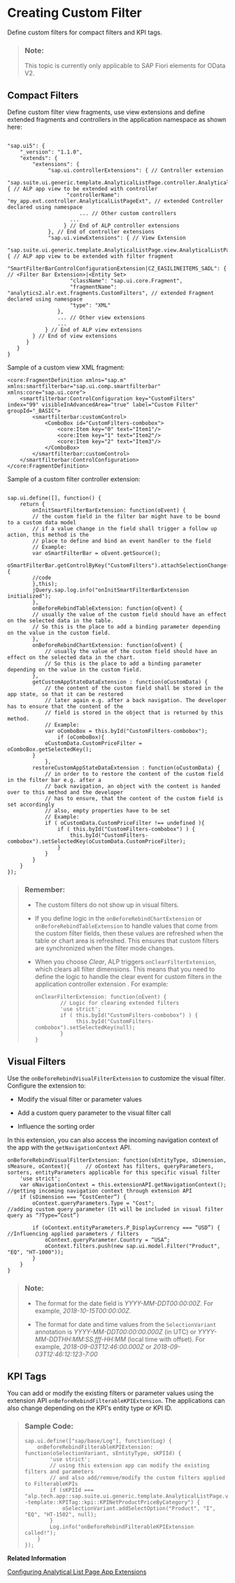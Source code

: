 <!-- loio7251ea37044040629589478d43692713 -->

# Creating Custom Filter

Define custom filters for compact filters and KPI tags.



> ### Note:  
> This topic is currently only applicable to SAP Fiori elements for OData V2.



## Compact Filters

Define custom filter view fragments, use view extensions and define extended fragments and controllers in the application namespace as shown here:

```

"sap.ui5": {
    "_version": "1.1.0",
    "extends": {
        "extensions": {
             "sap.ui.controllerExtensions": { // Controller extension
                 "sap.suite.ui.generic.template.AnalyticalListPage.controller.AnalyticalListPage": { // ALP app view to be extended with controller
                   "controllerName": "my_app.ext.controller.AnalyticalListPageExt", // extended Controller declared using namespace
                       ... // Other custom controllers
                    ...
                  } // End of ALP controller extensions
             }, // End of controller extensions
             "sap.ui.viewExtensions": { // View Extension
                 "sap.suite.ui.generic.template.AnalyticalListPage.view.AnalyticalListPage": { // ALP app view to be extended with filter fragment
                    "SmartFilterBarControlConfigurationExtension|CZ_EASILINEITEMS_SADL": { // <Filter Bar Extension>|<Entity Set>
                    "className": "sap.ui.core.Fragment",
                    "fragmentName": "analytics2.alr.ext.fragments.CustomFilters", // extended Fragment declared using namespace
                    "type": "XML"
                },
                ... // Other view extensions
                ... 
            } // End of ALP view extensions
        } // End of view extensions
      }
   }
}

```

Sample of a custom view XML fragment:

```
<core:FragmentDefinition xmlns="sap.m" xmlns:smartfilterbar="sap.ui.comp.smartfilterbar" xmlns:core="sap.ui.core">
    <smartfilterbar:ControlConfiguration key="CustomFilters" index="99" visibleInAdvancedArea="true" label="Custom Filter" groupId="_BASIC">
        <smartfilterbar:customControl>
            <ComboBox id="CustomFilters-combobox">
                <core:Item key="0" text="Item1"/>
                <core:Item key="1" text="Item2"/>
                <core:Item key="2" text="Item3"/>
            </ComboBox>
        </smartfilterbar:customControl>
    </smartfilterbar:ControlConfiguration>
</core:FragmentDefinition>

```

Sample of a custom filter controller extension:

```

sap.ui.define([], function() {
    return {
        onInitSmartFilterBarExtension: function(oEvent) {
        // the custom field in the filter bar might have to be bound to a custom data model
        // if a value change in the field shall trigger a follow up action, this method is the 
        // place to define and bind an event handler to the field
        // Example:
        var oSmartFilterBar = oEvent.getSource();
        oSmartFilterBar.getControlByKey("CustomFilters").attachSelectionChange(function(oChangeEvent){
        //code
        },this);
        jQuery.sap.log.info("onInitSmartFilterBarExtension initialized");
        },
        onBeforeRebindTableExtension: function(oEvent) {
        // usually the value of the custom field should have an effect on the selected data in the table. 
        // So this is the place to add a binding parameter depending on the value in the custom field.
        },
        onBeforeRebindChartExtension: function(oEvent) {
            // usually the value of the custom field should have an effect on the selected data in the chart. 
            // So this is the place to add a binding parameter depending on the value in the custom field.
        },
        getCustomAppStateDataExtension : function(oCustomData) {
            // the content of the custom field shall be stored in the app state, so that it can be restored
            // later again e.g. after a back navigation. The developer has to ensure that the content of the
            // field is stored in the object that is returned by this method.
            // Example:
            var oComboBox = this.byId("CustomFilters-combobox");
                if (oComboBox){
            oCustomData.CustomPriceFilter = oComboBox.getSelectedKey();
        }
            },
        restoreCustomAppStateDataExtension : function(oCustomData) {
            // in order to to restore the content of the custom field in the filter bar e.g. after a 
            // back navigation, an object with the content is handed over to this method and the developer 
            // has to ensure, that the content of the custom field is set accordingly
            // also, empty properties have to be set
            // Example:
            if ( oCustomData.CustomPriceFilter !== undefined ){
                if ( this.byId("CustomFilters-combobox") ) {
                    this.byId("CustomFilters-combobox").setSelectedKey(oCustomData.CustomPriceFilter);
                }
            }
        }
    }
});

```

> ### Remember:  
> -   The custom filters do not show up in visual filters.
> 
> -   If you define logic in the `onBeforeRebindChartExtension` or `onBeforeRebindTableExtension` to handle values that come from the custom filter fields, then these values are refreshed when the table or chart area is refreshed. This ensures that custom filters are synchronized when the filter mode changes.
> 
> -   When you choose *Clear*, ALP triggers `onClearFilterExtension`, which clears all filter dimensions. This means that you need to define the logic to handle the clear event for custom filters in the application controller extension . For example:
> 
>     ```
>     onClearFilterExtension: function(oEvent) {
>             // Logic for clearing extended filters
>             'use strict';
>             if ( this.byId("CustomFilters-combobox") ) {
>                  this.byId("CustomFilters-combobox").setSelectedKey(null);
>             }
>     }
>     ```



<a name="loio7251ea37044040629589478d43692713__section_vxv_x4k_ngb"/>

## Visual Filters

Use the `onBeforeRebindVisualFilterExtension` to customize the visual filter. Configure the extension to:

-   Modify the visual filter or parameter values

-   Add a custom query parameter to the visual filter call

-   Influence the sorting order


In this extension, you can also access the incoming navigation context of the app with the `getNavigationContext` API.

```
onBeforeRebindVisualFilterExtension: function(sEntityType, sDimension, sMeasure, oContext){     // oContext has filters, queryParameters, sorters, entityParameters applicable for this specific visual filter 
    'use strict';
    var oNavigationContext = this.extensionAPI.getNavigationContext();                          //getting incoming navigation context through extension API                     
    if (sDimension === “CostCenter”) { 
        oContext.queryParameters.Type = "Cost";                                                 //adding custom query parameter (It will be included in visual filter query as “?Type=”Cost”)   
         
        if (oContext.entityParameters.P_DisplayCurrency === “USD”) {                            //Influencing applied parameters / filters                                         
            oContext.queryParameter.Country = “USA”;         
            oContext.filters.push(new sap.ui.model.Filter("Product", "EQ", "HT-1000"));
        }
    }
}

```

> ### Note:  
> -   The format for the date field is *YYYY-MM-DDT00:00:00Z*. For example, *2018-10-15T00:00:00Z*.
> 
> -   The format for date and time values from the `SelectionVariant` annotation is *YYYY-MM-DDT00:00:00.000Z* \(in UTC\) or *YYYY-MM-DDTHH:MM:SS.fff-HH:MM* \(local time with offset\). For example, *2018-09-03T12:46:00.000Z* or *2018-09-03T12:46:12:123-7:00*



<a name="loio7251ea37044040629589478d43692713__section_phn_wmh_kdb"/>

## KPI Tags

You can add or modify the existing filters or parameter values using the extension API `onBeforeRebindFilterableKPIExtension`. The applications can also change depending on the KPI's entity type or KPI ID.

> ### Sample Code:  
> ```
> sap.ui.define(["sap/base/Log"], function(Log) {
>     onBeforeRebindFilterableKPIExtension: function(oSelectionVariant, sEntityType, sKPIId) {
>         'use strict';
>         // using this extension app can modify the existing filters and parameters
>         // and also add/remove/modify the custom filters applied to FilterableKPIs
>         if (sKPIId === "alp.tech.app::sap.suite.ui.generic.template.AnalyticalListPage.view.AnalyticalListPage::SEPMRA_C_ALP_SlsOrdItemCubeALPResults--template::KPITag::kpi::KPINetProductPriceByCategory") {
>             oSelectionVariant.addSelectOption("Product", "I", "EQ", "HT-1502", null);
>         }
>         Log.info("onBeforeRebindFilterableKPIExtension called!");
>     }
> });
> ```

**Related Information**  


[Configuring Analytical List Page App Extensions](configuring-analytical-list-page-app-extensions-9504fb4.md "This section provides some of the advance configurations and extensions for your application.")

